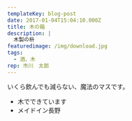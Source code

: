```yaml
---
templateKey: blog-post
date: 2017-01-04T15:04:10.000Z
title: 木の箱
description: |
  木製の枡
featuredimage: /img/download.jpg
tags:
  - 酒、木
rep: 市川　太郎
---
```

いくら飲んでも減らない、魔法のマスです。

* 木でできています
* メイドイン長野
